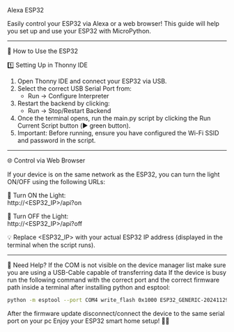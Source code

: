 Alexa ESP32

Easily control your ESP32 via Alexa or a web browser! This guide will help you set up and use your ESP32 with MicroPython.

--------------------------------------------------

🚀 How to Use the ESP32

1️⃣ Setting Up in Thonny IDE
1. Open Thonny IDE and connect your ESP32 via USB.
2. Select the correct USB Serial Port from:
   - Run → Configure Interpreter
3. Restart the backend by clicking:
   - Run → Stop/Restart Backend
4. Once the terminal opens, run the main.py script by clicking the Run Current Script button (▶️ green button).
5. Important: Before running, ensure you have configured the Wi-Fi SSID and password in the script.

--------------------------------------------------

🌐 Control via Web Browser

If your device is on the same network as the ESP32, you can turn the light ON/OFF using the following URLs:

🔹 Turn ON the Light:  
http://<ESP32_IP>/api?on

🔹 Turn OFF the Light:  
http://<ESP32_IP>/api?off

💡 Replace <ESP32_IP> with your actual ESP32 IP address (displayed in the terminal when the script runs).

--------------------------------------------------

🎯 Need Help?
If the COM is not visible on the device manager list make sure you are using a USB-Cable capable of transferring data
If the device is busy run the following command with the correct port and the correct firmware path inside a terminal after installing python and esptool:
```bash
python -m esptool --port COM4 write_flash 0x1000 ESP32_GENERIC-20241129-v1.24.1.bin
```
After the firmware update disconnect/connect the device to the same serial port on your pc
Enjoy your ESP32 smart home setup! 🚀💡

